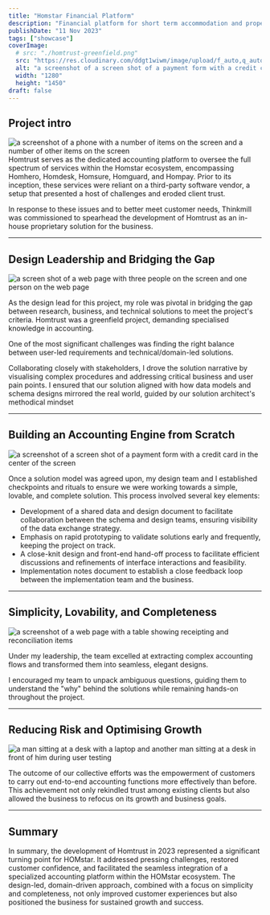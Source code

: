 ```yaml
---
title: "Homstar Financial Platform"
description: "Financial platform for short term accommodation and property managers"
publishDate: "11 Nov 2023"
tags: ["showcase"]
coverImage:
  # src: "./homtrust-greenfield.png"
  src: "https://res.cloudinary.com/ddgt1wiwm/image/upload/f_auto,q_auto/v1/twenty-four-assets/homtrust-greenfield"
  alt: "a screenshot of a screen shot of a payment form with a credit card in the center of the screen"
  width: "1280"
  height: "1450"
draft: false
---
```


## Project intro

![a screenshot of a phone with a number of items on the screen and a number of other items on the screen](https://res.cloudinary.com/ddgt1wiwm/image/upload/f_auto,q_auto/v1/twenty-four-assets/homtrust-landing)
Homtrust serves as the dedicated accounting platform to oversee the full spectrum of services within the Homstar ecosystem, encompassing Homhero, Homdesk, Homsure, Homguard, and Hompay. Prior to its inception, these services were reliant on a third-party software vendor, a setup that presented a host of challenges and eroded client trust.

In response to these issues and to better meet customer needs, Thinkmill was commissioned to spearhead the development of Homtrust as an in-house proprietary solution for the business.

---

## Design Leadership and Bridging the Gap

![a screen shot of a web page with three people on the screen and one person on the web page](https://res.cloudinary.com/ddgt1wiwm/image/upload/f_auto,q_auto/v1/twenty-four-assets/homtrust-collaborate)

As the design lead for this project, my role was pivotal in bridging the gap between research, business, and technical solutions to meet the project's criteria. Homtrust was a greenfield project, demanding specialised knowledge in accounting.

One of the most significant challenges was finding the right balance between user-led requirements and technical/domain-led solutions.

Collaborating closely with stakeholders, I drove the solution narrative by visualising complex procedures and addressing critical business and user pain points. I ensured that our solution aligned with how data models and schema designs mirrored the real world, guided by our solution architect's methodical mindset

---

## Building an Accounting Engine from Scratch

![a screenshot of a screen shot of a payment form with a credit card in the center of the screen](https://res.cloudinary.com/ddgt1wiwm/image/upload/f_auto,q_auto/v1/twenty-four-assets/homtrust-greenfield)

Once a solution model was agreed upon, my design team and I established checkpoints and rituals to ensure we were working towards a simple, lovable, and complete solution. This process involved several key elements:

- Development of a shared data and design document to facilitate collaboration between the schema and design teams, ensuring visibility of the data exchange strategy.
- Emphasis on rapid prototyping to validate solutions early and frequently, keeping the project on track.
- A close-knit design and front-end hand-off process to facilitate efficient discussions and refinements of interface interactions and feasibility.
- Implementation notes document to establish a close feedback loop between the implementation team and the business.

---

## Simplicity, Lovability, and Completeness

![a screenshot of a web page with a table showing receipting and reconciliation items](https://res.cloudinary.com/ddgt1wiwm/image/upload/f_auto,q_auto/v1/twenty-four-assets/homtrust-slc)

Under my leadership, the team excelled at extracting complex accounting flows and transformed them into seamless, elegant designs.

I encouraged my team to unpack ambiguous questions, guiding them to understand the "why" behind the solutions while remaining hands-on throughout the project.

---

## Reducing Risk and Optimising Growth

![a man sitting at a desk with a laptop and another man sitting at a desk in front of him during user testing](https://res.cloudinary.com/ddgt1wiwm/image/upload/f_auto,q_auto/v1/twenty-four-assets/homtrust-feedback)

The outcome of our collective efforts was the empowerment of customers to carry out end-to-end accounting functions more effectively than before. This achievement not only rekindled trust among existing clients but also allowed the business to refocus on its growth and business goals.

---

## Summary

In summary, the development of Homtrust in 2023 represented a significant turning point for HOMstar. It addressed pressing challenges, restored customer confidence, and facilitated the seamless integration of a specialized accounting platform within the HOMstar ecosystem. The design-led, domain-driven approach, combined with a focus on simplicity and completeness, not only improved customer experiences but also positioned the business for sustained growth and success.
